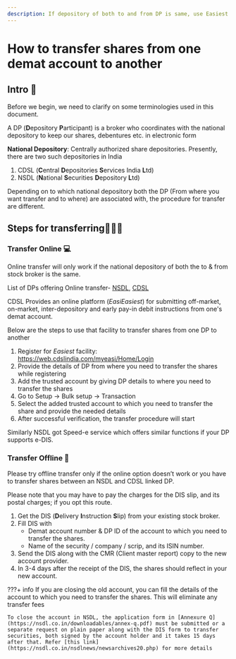 ```yaml
---
description: If depository of both to and from DP is same, use Easiest for CDSL and Speed-e for NSDL. Otherwise, submit DIS physically
---
```


# How to transfer shares from one demat account to another

## Intro 👋

Before we begin, we need to clarify on some terminologies used in this document.

A DP (**D**epository **P**articipant) is a broker who coordinates with the national depository to keep our shares, debentures etc. in electronic form

**National Depository**: Centrally authorized share depositories. Presently, there are two such depositories in India

1.  CDSL (**C**entral **D**epositories **S**ervices India **L**td)
2.  NSDL (**N**ational **S**ecurities **D**epository **L**td)

Depending on to which national depository both the DP (From where you want transfer and to where) are associated with, the procedure for transfer are different.

## Steps for transferring👩🏽‍🏫

### Transfer Online 💻 <a id="Transfer-Online"></a>

Online transfer will only work if the national depository of both the to & from stock broker is the same.

List of DPs offering Online transfer- [NSDL](https://nsdl.co.in/speed-e.php), [CDSL](https://www.cdslindia.com/DP/dplist.aspx)

CDSL Provides an online platform (*EasiEasiest*) for submitting off-market, on-market, inter-depository and early pay-in debit instructions from one's demat account.

Below are the steps to use that facility to transfer shares from one DP to another

1.  Register for *Easiest* facility: <https://web.cdslindia.com/myeasi/Home/Login>
2.  Provide the details of DP from where you need to transfer the shares while registering
3.  Add the trusted account by giving DP details to where you need to transfer the shares
4.  Go to Setup → Bulk setup → Transaction
5.  Select the added trusted account to which you need to transfer the share and provide the needed details
6.  After successful verification, the transfer procedure will start

Similarly NSDL got Speed-e service which offers similar functions if your DP supports e-DIS.

### Transfer Offline 📄 <a id="Transfer-Offline"></a>

Please try offline transfer only if the online option doesn’t work or you have to transfer shares between an NSDL and CDSL linked DP.

Please note that you may have to pay the charges for the DIS slip, and its postal charges; if you opt this route.

1.  Get the DIS (**D**elivery **I**nstruction **S**lip) from your existing stock broker.
2.  Fill DIS with
    -   Demat account number & DP ID of the account to which you need to transfer the shares.
    -   Name of the security / company / scrip, and its ISIN number.
3.  Send the DIS along with the CMR (Client master report) copy to the new account provider.
4.  In 3-4 days after the receipt of the DIS, the shares should reflect in your new account.

???+ info
    If you are closing the old account, you can fill the details of the account to which you need to transfer the shares. This will eliminate any transfer fees
    
    To close the account in NSDL, the application form in [Annexure Q](https://nsdl.co.in/downloadables/annex-q.pdf) must be submitted or a separate request on plain paper along with the DIS form to transfer securities, both signed by the account holder and it takes 15 days after that. Refer [this link](https://nsdl.co.in/nsdlnews/newsarchives20.php) for more details
